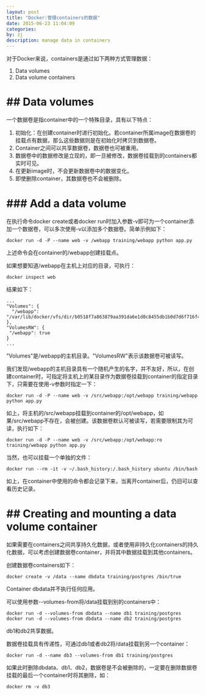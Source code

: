 ```yaml
---
layout: post
title: "Docker:管理containers的数据"
date: 2015-06-23 11:04:09
categories: 
by: zj
description: manage data in containers
---
```


对于Docker来说，containers是通过如下两种方式管理数据：

1. Data volumes
2. Data volume containers

# ## Data volumes

一个数据卷是指container中的一个特殊目录，具有以下特点：

1. 初始化：在创建container时进行初始化。若container所属image在数据卷的挂载点有数据，那么这些数据则是在初始化时拷贝到数据卷。
2. Container之间可以共享数据卷，数据卷也可被重用。
3. 数据卷中的数据修改是立现的，即一旦被修改，数据卷挂载到的containers都实时可见。
4. 在更新image时，不会更新数据卷中的数据变化。
5. 即使删除container，其数据卷也不会被删除。

# ### Add a data volume

在执行命令docker create或者docker run时加入参数-v即可为一个container添加一个数据卷，可以多次使用-v以添加多个数据卷。简单示例如下：

	docker run -d -P --name web -v /webapp training/webapp python app.py

上述命令会在container的/webapp创建挂载点。

如果想要知道/webapp在主机上对应的目录，可执行：

	docker inspect web

结果如下：

	...
	"Volumes": {
	  "/webapp": "/var/lib/docker/vfs/dir/b0518f7a863879aa391da6e1d0c8455db1b0d7d6f716f49463952ebd558bbe1b"
	},
	"VolumesRW": {
	 "/webapp": true
	}
	...

"Volumes"是/webapp的主机目录。"VolumesRW"表示该数据卷可被读写。

我们发现/webapp的主机目录具有一个随机产生的名字，并不友好，所以，在创建container时，可指定将主机上的某目录作为数据卷挂载到container的指定目录下，只需要在使用-v参数时指定一下：

	docker run -d -P --name web -v /src/webapp:/opt/webapp training/webapp python app.py	

如上，将主机的/src/webapp挂载到container的/opt/webapp，如果/src/webapp不存在，会被创建。该数据卷默认可被读写，若需要限制其为可读，执行如下：

	docker run -d -P --name web -v /src/webapp:/opt/webapp:ro training/webapp python app.py

当然，也可以挂载一个单独的文件：

	docker run --rm -it -v ~/.bash_history:/.bash_history ubuntu /bin/bash

如上，在container中使用的命令都会记录下来，当离开container后，仍旧可以查看历史记录。

# ## Creating and mounting a data volume container

如果需要在containers之间共享持久化数据，或者使用非持久化containers的持久化数据，可以考虑创建数据卷container，并将其中数据挂载到其他containers。

创建数据卷containers如下：

	docker create -v /data --name dbdata training/postgres /bin/true

Container dbdata并不执行任何应用。

可以使用参数--volumes-from将/data挂载到别的containers中：

	docker run -d --volumes-from dbdata --name db1 training/postgres
	docker run -d --volumes-from dbdata --name db2 training/postgres

db1和db2共享数据。

数据卷挂载具有传递性，可通过db1或者db2将/data挂载到另一个container：

	docker run -d --name db3 --volumes-from db1 training/postgres

如果此时删除dbdata、db1、db2，数据卷是不会被删除的，一定要在删除数据卷挂载的最后一个container时将其删除，如：

	docker rm -v db3


